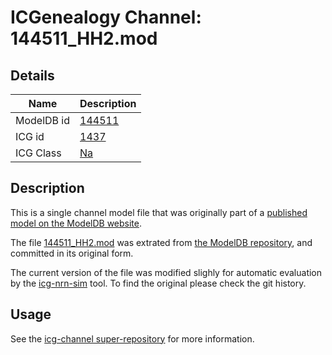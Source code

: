 # ICGenealogy Channel: 144511\_HH2.mod

## Details

Name | Description
---- | -----------
ModelDB id | [144511](http://senselab.med.yale.edu/ModelDB/ShowModel.cshtml?model=144511)
ICG id | [1437](http://icg.neurotheory.ox.ac.uk/channels/2/1437)
ICG Class | [Na](http://icg.neurotheory.ox.ac.uk/channels/2)

## Description

This is a single channel model file that was originally part of a [published model on the ModelDB website](http://senselab.med.yale.edu/mModelDB/ShowModel.cshtml?model=144511).


The file [144511\_HH2.mod](144511_HH2.mod) was extrated from [the ModelDB repository](http://senselab.med.yale.edu/ModelDB/ShowModel.cshtml?model=144511), and committed in its original form.

The current version of the file was modified slighly for automatic evaluation by the [icg-nrn-sim](https://github.com/icgenealogy/icg-nrn-sim) tool. To find the original please check the git history.


## Usage

See the [icg-channel super-repository](https://github.com/icgenealogy/icg-channels) for more information.